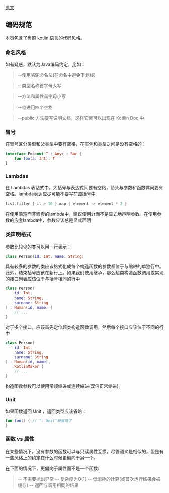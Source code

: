 [原文](http://kotlinlang.org/docs/reference/coding-conventions.html)

## 编码规范

本页包含了当前 kotlin 语言的代码风格。

### 命名风格
如有疑惑，默认为Java编码约定，比如：

> --使用骆驼命名法(在命名中避免下划线)

> --类型名称首字母大写

> --方法和属性首字母小写

> --缩进用四个空格

> --public 方法要写说明文档，这样它就可以出现在 Kotllin Doc 中

### 冒号
在冒号区分类型和父类型中要有空格，在实例和类型之间是没有空格的：

```kotlin
interface Foo<out T : Any> : Bar {
    fun foo(a: Int): T
}
```

### Lambdas
在 Lambdas 表达式中，大括号与表达式间要有空格，箭头与参数和函数体间要有空格。lambda表达应尽可能不要写在圆括号中

```Kotlin
list.filter { it > 10 }.map { element -> element * 2 }
```

在使用简短而非嵌套的lambda中，建议使用`it`而不是显式地声明参数。在使用参数的嵌套lambda中，参数应该总是显式声明

### 类声明格式
参数比较少的类可以用一行表示：

```Kotlin
class Person(id: Int, name: String)
```

具有较多的参数的类应该格式化成每个构造函数的参数都位于与缩进的单独行中。此外，结束括号应该在新行上。如果我们使用继承，那么超类构造函数调用或实现的接口列表应该位于与括号相同的行中

```Kotlin
class Person(
    id: Int,
    name: String,
    surname: String
) : Human(id, name) {
    // ...
}
```

对于多个接口，应该首先定位超类构造函数调用，然后每个接口应该位于不同的行中

```Kotlin
class Person(
    id: Int,
    name: String,
    surname: String
) : Human(id, name),
    KotlinMaker {
    // ...
}
```

构造函数参数可以使用常规缩进或连续缩进(双倍正常缩进)。

### Unit
如果函数返回 Unit ，返回类型应该省略：

```kotlin
fun foo() { // ": Unit"被省略了
}
```

### 函数 vs 属性
在某些情况下，没有参数的函数可以与只读属性互换。尽管语义是相似的，但是有一些风格上的约定在什么时候更偏向于另一个。

在下面的情况下，更偏向于属性而不是一个函数:
> -- 不需要抛出异常
> -- 复杂度为O(1)
> -- 低消耗的计算(或首次运行结果会被缓存)
> -- 返回与调用相同的结果
